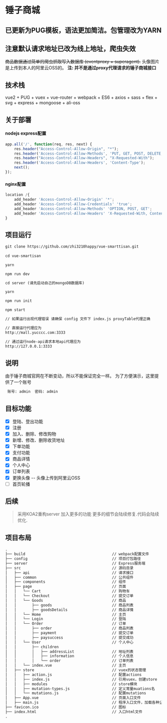 # 锤子商城

## 已更新为PUG模板，语法更加简洁。包管理改为YARN

## 注意默认请求地址已改为线上地址，爬虫失效
~~商品数据通过简单的爬虫抓取写入数据库 (eventproxy + superagent).~~
头像图片是上传到本人的阿里云OSS的。
__注: 并不是通过proxy代理请求的锤子商城接口__

## 技术栈

vue2 + PUG + vuex + vue-router + webpack + ES6 + axios + sass + flex + svg + express + mongoose + ali-oss

## 关于部署

#### nodejs express配置
````javascript
app.all('/', function(req, res, next) {
    res.header("Access-Control-Allow-Origin", "*");
    res.header('Access-Control-Allow-Methods', 'PUT, GET, POST, DELETE, OPTIONS');
    res.header("Access-Control-Allow-Headers", "X-Requested-With");
    res.header('Access-Control-Allow-Headers', 'Content-Type');
    next();
});
`````

#### nginx配置
````javascript
location /{
    add_header 'Access-Control-Allow-Origin' '*';
    add_header 'Access-Control-Allow-Credentials' 'true';
    add_header 'Access-Control-Allow-Methods' 'OPTION, POST, GET';
    add_header 'Access-Control-Allow-Headers' 'X-Requested-With, Content-Type';
}
`````
## 项目运行

```txt
git clone https://github.com/zhi3210happy/vue-smarttisan.git
  
cd vue-smartisan

yarn 

npm run dev

cd server (请先启动自己的mongoDB数据库)

yarn

npm run init

npm start

// 如果运行出现代理错误 请确保 config 文件下 index.js proxyTable代理正确

// 直接运行代理应为
http://mall.yucccc.com:3333

// 通过运行node-api请求本地api代理应为
http://127.0.0.1:3333

```

## 说明

由于锤子商城官网在不断变动，所以不能保证完全一样。
为了方便演示，这里提供了一个账号

```txt
 账号: admin  密码: admin
```

## 目标功能

- [x] 登陆、登出功能
- [x] 注册
- [x] 加入、删除、修改购物
- [x] 新增、修改、删除收货地址
- [x] 下单功能
- [x] 支付功能
- [x] 商品详情
- [x] 个人中心
- [x] 订单列表
- [x] 更换头像 -- 头像上传到阿里云OSS
- [ ] 首页轮播
## 后续

> 采用KOA2重构server
> 加入更多的功能
> 更多的细节会陆续修复.代码会陆续优化.


## 项目布局

```txt
.
├── build                                       // webpack配置文件
├── config                                      // 项目打包路径
├── server                                      // Express服务端
├── src                                         // 源码目录
│   ├── api                                     // 请求接口
│   ├── common                                  // 公共组件
│   ├── components                              // 组件
│   ├── page                                    // 页面
│   │   └── Cart                                // 购物车
│   │   └── Checkout                            // 提交订单
│   │   └── Goods                               // 商品
│   │       ├── goods                           // 商品列表
│   │       ├── goodsDetails                    // 商品详情
│   │   └── Home                                // 主页
│   │   └── Login                               // 登陆
│   │   └── Order                               // 订单
│   │       ├── order                           // 商品列表
│   │       ├── payment                         // 提交订单
│   │       ├── paysuccess                      // 提交成功
│   │   └── User                                // 个人中心
│   │       ├── children
│   │       │   ├── addressList                 // 地址列表
│   │       │   ├── information                 // 个人信息
│   │       │   └── order                       // 订单列表
│   │   └── index.vue                           // 主页
│   ├── store                                   // vuex的状态管理
│   │   ├── action.js                           // 配置actions
│   │   ├── index.js                            // 引用vuex，创建store
│   │   ├── modules                             // store模块
│   │   ├── mutation-types.js                   // 定义常量muations名
│   │   └── mutations.js                        // 配置mutations
│   ├── App.vue                                 // 页面入口文件
│   ├── main.js                                 // 程序入口文件，加载各种公共组件
├── favicon.ico                                 // 图标
├── index.html                                  // 入口html文件
.

```
